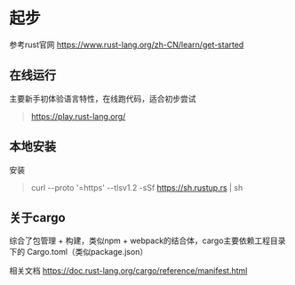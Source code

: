 # 起步

参考rust官网 <https://www.rust-lang.org/zh-CN/learn/get-started> 

## 在线运行

主要新手初体验语言特性，在线跑代码，适合初步尝试

> https://play.rust-lang.org/

## 本地安装

安装

> curl --proto '=https' --tlsv1.2 -sSf https://sh.rustup.rs | sh

## 关于cargo

综合了包管理 + 构建，类似npm + webpack的结合体，cargo主要依赖工程目录下的 Cargo.toml（类似package.json）

相关文档 <https://doc.rust-lang.org/cargo/reference/manifest.html>
